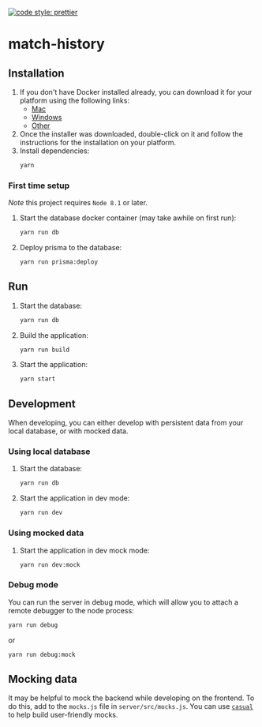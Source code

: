 [![code style: prettier](https://img.shields.io/badge/code_style-prettier-ff69b4.svg?style=flat-square)](https://github.com/prettier/prettier)

# match-history

## Installation

1.  If you don't have Docker installed already, you can download it for your platform using the following links:
    * [Mac](https://store.docker.com/editions/community/docker-ce-desktop-mac)
    * [Windows](https://store.docker.com/editions/community/docker-ce-desktop-windows)
    * [Other](https://www.docker.com/get-docker)
2.  Once the installer was downloaded, double-click on it and follow the instructions for the installation on your platform.
3.  Install dependencies:
    ```bash
    yarn
    ```

### First time setup

_Note_ this project requires `Node 8.1` or later.

1.  Start the database docker container (may take awhile on first run):
    ```bash
    yarn run db
    ```
2.  Deploy prisma to the database:
    ```bash
    yarn run prisma:deploy
    ```

## Run

1.  Start the database:
    ```bash
    yarn run db
    ```
2.  Build the application:
    ```bash
    yarn run build
    ```
3.  Start the application:
    ```bash
    yarn start
    ```

## Development

When developing, you can either develop with persistent data from your local database, or with mocked data.

### Using local database

1.  Start the database:
    ```bash
    yarn run db
    ```
2.  Start the application in dev mode:
    ```bash
    yarn run dev
    ```

### Using mocked data

1.  Start the application in dev mock mode:
    ```bash
    yarn run dev:mock
    ```

### Debug mode

You can run the server in debug mode, which will allow you to attach a remote debugger to the node process:

```bash
yarn run debug
```

or

```bash
yarn run debug:mock
```

## Mocking data

It may be helpful to mock the backend while developing on the frontend. To do this, add to the `mocks.js` file in `server/src/mocks.js`. You can use [`casual`](https://github.com/boo1ean/casual) to help build user-friendly mocks.
